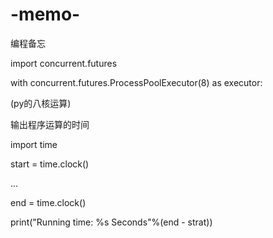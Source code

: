 # -memo-
编程备忘




import concurrent.futures

with concurrent.futures.ProcessPoolExecutor(8) as executor:

(py的八核运算)



输出程序运算的时间

import time

start = time.clock()

...

end = time.clock()

print("Running time: %s Seconds"%(end - strat))

